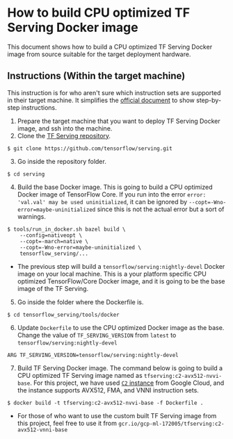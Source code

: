 # How to build CPU optimized TF Serving Docker image

This document shows how to build a CPU optimized TF Serving Docker image from source suitable for the target deployment hardware.

## Instructions (Within the target machine)

This instruction is for who aren't sure which instruction sets are supported in their target machine. It simplifies the [official document](https://github.com/tensorflow/serving/blob/master/tensorflow_serving/g3doc/setup.md) to show step-by-step instructions.

1. Prepare the target machine that you want to deploy TF Serving Docker image, and ssh into the machine.
2. Clone the [TF Serving repository](https://github.com/tensorflow/serving).
```
$ git clone https://github.com/tensorflow/serving.git
```
3. Go inside the repository folder.
```
$ cd serving
```
4. Build the base Docker image. This is going to build a CPU optimized Docker image of TensorFlow Core. If you run into the error `error: 'val.val' may be used uninitialized`, it can be ignored by `--copt=-Wno-error=maybe-uninitialized` since this is not the actual error but a sort of warnings.
```
$ tools/run_in_docker.sh bazel build \
    --config=nativeopt \
    --copt=-march=native \
    --copt=-Wno-error=maybe-uninitialized \
    tensorflow_serving/...
```
  - The previous step will build a `tensorflow/serving:nightly-devel` Docker image on your local machine. This is a your platform specific CPU optimized TensorFlow/Core Docker image, and it is going to be the base image of the TF Serving.

5. Go inside the folder where the Dockerfile is.
```
$ cd tensorflow_serving/tools/docker
```

6. Update `Dockerfile` to use the CPU optimized Docker image as the base. Change the value of `TF_SERVING_VERSION` from `latest` to `tensorflow/serving:nightly-devel`
```
ARG TF_SERVING_VERSION=tensorflow/serving:nightly-devel
```

7. Build TF Serving Docker image. The command below is going to build a CPU optimized TF Serving image named as `tfserving:c2-avx512-nvvi-base`. For this project, we have used [`C2` instance](https://cloud.google.com/compute/docs/compute-optimized-machines#c2_machine_types) from Google Cloud, and the instance supports AVX512, FMA, and VNNI instruction sets. 
```
$ docker build -t tfserving:c2-avx512-nvvi-base -f Dockerfile .
```

  - For those of who want to use the custom built TF Serving image from this project, feel free to use it from `gcr.io/gcp-ml-172005/tfserving:c2-avx512-vnni-base`

